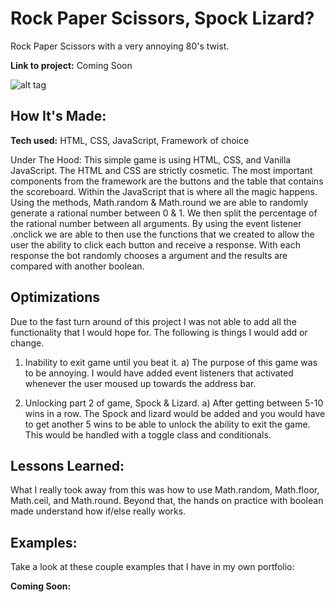 # Rock Paper Scissors, Spock Lizard?
Rock Paper Scissors with a very annoying 80's twist.

**Link to project:**
Coming Soon

![alt tag](https://i.imgur.com/8DX6EGy.png)

## How It's Made:

**Tech used:** HTML, CSS, JavaScript, Framework of choice

Under The Hood:
This simple game is using HTML, CSS, and Vanilla JavaScript. The HTML and CSS are strictly cosmetic. The most important components from the framework are the buttons and the table that contains the scoreboard. Within the JavaScript that is where all the magic happens. Using the methods, Math.random & Math.round we are able to randomly generate a rational number between 0 & 1. We then split the percentage of the rational number between all arguments. By using the event listener .onclick we are able to then use the functions that we created to allow the user the ability to click each button and receive a response. With each response the bot randomly chooses a argument and the results are compared with another boolean.

## Optimizations
Due to the fast turn around of this project I was not able to add all the functionality that I would hope for. The following is things I would add or change.

1) Inability to exit game until you beat it.
  a) The purpose of this game was to be annoying. I would have added event listeners that activated whenever the user moused up towards the address bar.

2) Unlocking part 2 of game, Spock & Lizard.
  a) After getting between 5-10 wins in a row. The Spock and lizard would be added and you would have to get another 5 wins to be able to unlock the ability to exit the game. This would be handled with a toggle class and conditionals.  



## Lessons Learned:

What I really took away from this was how to use Math.random, Math.floor, Math.ceil, and Math.round. Beyond that, the hands on practice with boolean made understand how if/else really works.

## Examples:
Take a look at these couple examples that I have in my own portfolio:

**Coming Soon:**
